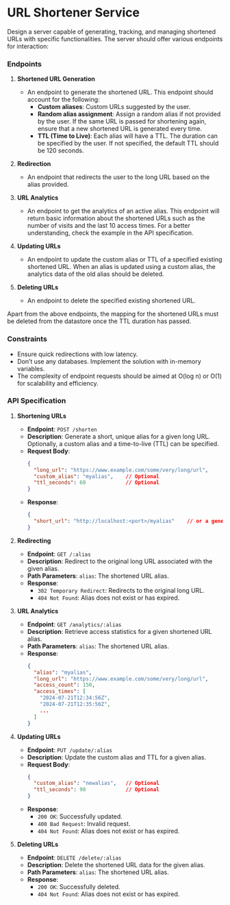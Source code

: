 # URL Shortener Service

Design a server capable of generating, tracking, and managing shortened URLs with specific functionalities. The server should offer various endpoints for interaction:

### Endpoints

1. **Shortened URL Generation**
   - An endpoint to generate the shortened URL. This endpoint should account for the following:
     - **Custom aliases**: Custom URLs suggested by the user.
     - **Random alias assignment**: Assign a random alias if not provided by the user. If the same URL is passed for shortening again, ensure that a new shortened URL is generated every time.
     - **TTL (Time to Live)**: Each alias will have a TTL. The duration can be specified by the user. If not specified, the default TTL should be 120 seconds.

2. **Redirection**
   - An endpoint that redirects the user to the long URL based on the alias provided.

3. **URL Analytics**
   - An endpoint to get the analytics of an active alias. This endpoint will return basic information about the shortened URLs such as the number of visits and the last 10 access times. For a better understanding, check the example in the API specification.

4. **Updating URLs**
   - An endpoint to update the custom alias or TTL of a specified existing shortened URL. When an alias is updated using a custom alias, the analytics data of the old alias should be deleted.

5. **Deleting URLs**
   - An endpoint to delete the specified existing shortened URL.

Apart from the above endpoints, the mapping for the shortened URLs must be deleted from the datastore once the TTL duration has passed.

### Constraints
- Ensure quick redirections with low latency.
- Don’t use any databases. Implement the solution with in-memory variables.
- The complexity of endpoint requests should be aimed at O(log n) or O(1) for scalability and efficiency.

### API Specification

1. **Shortening URLs**
   - **Endpoint**: `POST /shorten`
   - **Description**: Generate a short, unique alias for a given long URL. Optionally, a custom alias and a time-to-live (TTL) can be specified.
   - **Request Body**:
     ```json
     {
       "long_url": "https://www.example.com/some/very/long/url",
       "custom_alias": "myalias",    // Optional
       "ttl_seconds": 60             // Optional
     }
     ```
   - **Response**:
     ```json
     {
       "short_url": "http://localhost:<port>/myalias"    // or a generated alias if no custom_alias is provided
     }
     ```

2. **Redirecting**
   - **Endpoint**: `GET /:alias`
   - **Description**: Redirect to the original long URL associated with the given alias.
   - **Path Parameters**: `alias`: The shortened URL alias.
   - **Response**:
     - `302 Temporary Redirect`: Redirects to the original long URL.
     - `404 Not Found`: Alias does not exist or has expired.

3. **URL Analytics**
   - **Endpoint**: `GET /analytics/:alias`
   - **Description**: Retrieve access statistics for a given shortened URL alias.
   - **Path Parameters**: `alias`: The shortened URL alias.
   - **Response**:
     ```json
     {
       "alias": "myalias",
       "long_url": "https://www.example.com/some/very/long/url",
       "access_count": 150,
       "access_times": [
         "2024-07-21T12:34:56Z",
         "2024-07-21T12:35:56Z",
         ...
       ]
     }
     ```

4. **Updating URLs**
   - **Endpoint**: `PUT /update/:alias`
   - **Description**: Update the custom alias and TTL for a given alias.
   - **Request Body**:
     ```json
     {
       "custom_alias": "newalias",   // Optional
       "ttl_seconds": 90             // Optional
     }
     ```
   - **Response**:
     - `200 OK`: Successfully updated.
     - `400 Bad Request`: Invalid request.
     - `404 Not Found`: Alias does not exist or has expired.

5. **Deleting URLs**
   - **Endpoint**: `DELETE /delete/:alias`
   - **Description**: Delete the shortened URL data for the given alias.
   - **Path Parameters**: `alias`: The shortened URL alias.
   - **Response**:
     - `200 OK`: Successfully deleted.
     - `404 Not Found`: Alias does not exist or has expired.
